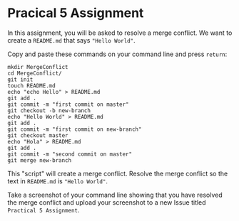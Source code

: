 # Pracical 5 Assignment

In this assignment, you will be asked to resolve a merge conflict. We want to create a `README.md` that says `"Hello World"`.

Copy and paste these commands on your command line and press `return`:

```
mkdir MergeConflict
cd MergeConflict/
git init
touch README.md
echo "echo Hello" > README.md
git add .
git commit -m "first commit on master"
git checkout -b new-branch
echo "Hello World" > README.md
git add .
git commit -m "first commit on new-branch"
git checkout master
echo "Hola" > README.md
git add .
git commit -m "second commit on master"
git merge new-branch
```

This "script" will create a merge conflict. Resolve the merge conflict so the text in `README.md` is `"Hello World"`.

Take a screenshot of your command line showing that you have resolved the merge conflict
and upload your screenshot to a new Issue titled `Practical 5 Assignment`.
